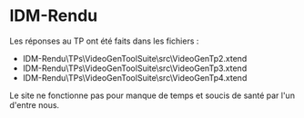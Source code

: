 # IDM-Rendu
Les réponses au TP ont été faits dans les fichiers :
- IDM-Rendu\TPs\VideoGenToolSuite\src\VideoGenTp2.xtend
- IDM-Rendu\TPs\VideoGenToolSuite\src\VideoGenTp3.xtend
- IDM-Rendu\TPs\VideoGenToolSuite\src\VideoGenTp4.xtend

Le site ne fonctionne pas pour manque de temps et soucis de santé par l'un d'entre nous.
